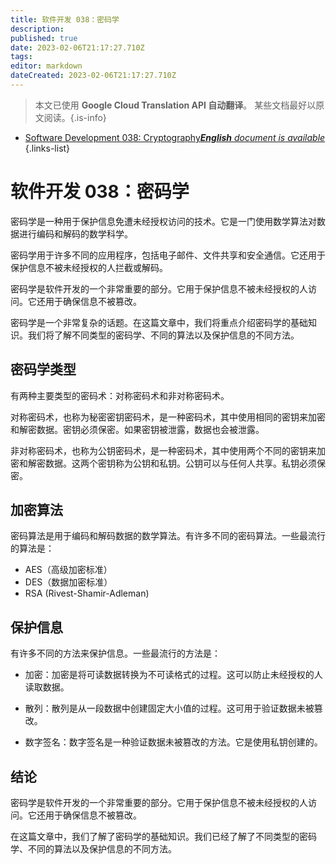 ```yaml
---
title: 软件开发 038：密码学
description: 
published: true
date: 2023-02-06T21:17:27.710Z
tags: 
editor: markdown
dateCreated: 2023-02-06T21:17:27.710Z
---
```


> 本文已使用 **Google Cloud Translation API 自动翻译**。
某些文档最好以原文阅读。{.is-info}



- [Software Development 038: Cryptography***English** document is available*](/en/Knowledge-base/Software-Development/Learning/software-development-038-cryptography)
{.links-list}


# 软件开发 038：密码学

密码学是一种用于保护信息免遭未经授权访问的技术。它是一门使用数学算法对数据进行编码和解码的数学科学。

密码学用于许多不同的应用程序，包括电子邮件、文件共享和安全通信。它还用于保护信息不被未经授权的人拦截或解码。

密码学是软件开发的一个非常重要的部分。它用于保护信息不被未经授权的人访问。它还用于确保信息不被篡改。

密码学是一个非常复杂的话题。在这篇文章中，我们将重点介绍密码学的基础知识。我们将了解不同类型的密码学、不同的算法以及保护信息的不同方法。

## 密码学类型

有两种主要类型的密码术：对称密码术和非对称密码术。

对称密码术，也称为秘密密钥密码术，是一种密码术，其中使用相同的密钥来加密和解密数据。密钥必须保密。如果密钥被泄露，数据也会被泄露。

非对称密码术，也称为公钥密码术，是一种密码术，其中使用两个不同的密钥来加密和解密数据。这两个密钥称为公钥和私钥。公钥可以与任何人共享。私钥必须保密。

## 加密算法

密码算法是用于编码和解码数据的数学算法。有许多不同的密码算法。一些最流行的算法是：

- AES（高级加密标准）
- DES（数据加密标准）
- RSA (Rivest-Shamir-Adleman)

## 保护信息

有许多不同的方法来保护信息。一些最流行的方法是：

- 加密：加密是将可读数据转换为不可读格式的过程。这可以防止未经授权的人读取数据。

- 散列：散列是从一段数据中创建固定大小值的过程。这可用于验证数据未被篡改。

- 数字签名：数字签名是一种验证数据未被篡改的方法。它是使用私钥创建的。

## 结论

密码学是软件开发的一个非常重要的部分。它用于保护信息不被未经授权的人访问。它还用于确保信息不被篡改。

在这篇文章中，我们了解了密码学的基础知识。我们已经了解了不同类型的密码学、不同的算法以及保护信息的不同方法。